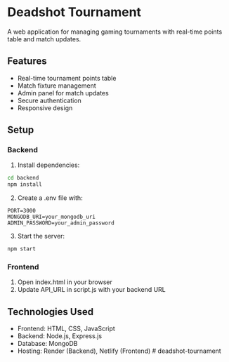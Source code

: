 # Deadshot Tournament

A web application for managing gaming tournaments with real-time points table and match updates.

## Features

- Real-time tournament points table
- Match fixture management
- Admin panel for match updates
- Secure authentication
- Responsive design

## Setup

### Backend
1. Install dependencies:
```bash
cd backend
npm install
```

2. Create a .env file with:
```
PORT=3000
MONGODB_URI=your_mongodb_uri
ADMIN_PASSWORD=your_admin_password
```

3. Start the server:
```bash
npm start
```

### Frontend
1. Open index.html in your browser
2. Update API_URL in script.js with your backend URL

## Technologies Used

- Frontend: HTML, CSS, JavaScript
- Backend: Node.js, Express.js
- Database: MongoDB
- Hosting: Render (Backend), Netlify (Frontend)
#   d e a d s h o t - t o u r n a m e n t  
 